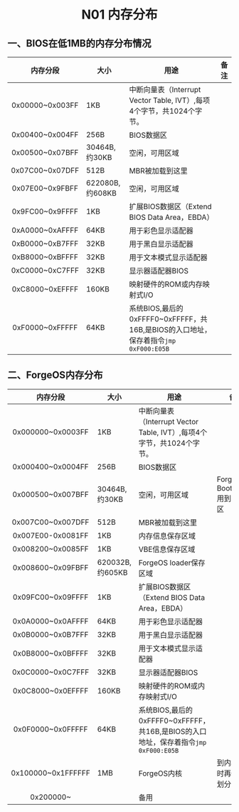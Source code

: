 # <h1 align="center">N01 内存分布</h1>

## 一、BIOS在低1MB的内存分布情况

|    内存分段     | 大小            | 用途                                                         | 备注 |
| :-------------: | --------------- | ------------------------------------------------------------ | ---- |
| 0x00000~0x003FF | 1KB             | 中断向量表（Interrupt Vector Table, IVT）,每项4个字节，共1024个字节。 |      |
| 0x00400~0x004FF | 256B            | BIOS数据区                                                   |      |
| 0x00500~0x07BFF | 30464B,约30KB   | 空闲，可用区域                                               |      |
| 0x07C00~0x07DFF | 512B            | MBR被加载到这里                                              |      |
| 0x07E00~0x9FBFF | 622080B,约608KB | 空闲，可用区域                                               |      |
| 0x9FC00~0x9FFFF | 1KB             | 扩展BIOS数据区（Extend BIOS Data Area，EBDA）                |      |
| 0xA0000~0xAFFFF | 64KB            | 用于彩色显示适配器                                           |      |
| 0xB0000~0xB7FFF | 32KB            | 用于黑白显示适配器                                           |      |
| 0xB8000~0xBFFFF | 32KB            | 用于文本模式显示适配器                                       |      |
| 0xC0000~0xC7FFF | 32KB            | 显示器适配器BIOS                                             |      |
| 0xC8000~0xEFFFF | 160KB           | 映射硬件的ROM或内存映射式I/O                                 |      |
| 0xF0000~0xFFFFF | 64KB            | 系统BIOS,最后的0xFFFF0~0xFFFFF，共16B,是BIOS的入口地址，保存着指令`jmp 0xF000:E05B` |      |

## 二、ForgeOS内存分布

|      内存分段      | 大小            | 用途                                                         | 备注                            |
| :----------------: | --------------- | ------------------------------------------------------------ | ------------------------------- |
| 0x000000~0x0003FF  | 1KB             | 中断向量表（Interrupt Vector Table, IVT）,每项4个字节，共1024个字节。 |                                 |
| 0x000400~0x0004FF  | 256B            | BIOS数据区                                                   |                                 |
| 0x000500~0x007BFF  | 30464B,约30KB   | 空闲，可用区域                                               | ForgeOS, BootLoader用到的堆栈区 |
| 0x007C00~0x007DFF  | 512B            | MBR被加载到这里                                              |                                 |
| 0x007E00-0x0081FF  | 1KB             | 内存信息保存区域                                             |                                 |
| 0x008200~0x0085FF  | 1KB             | VBE信息保存区域                                              |                                 |
| 0x008600~0x09FBFF  | 620032B,约605KB | ForgeOS loader保存区域                                       |                                 |
| 0x09FC00~0x09FFFF  | 1KB             | 扩展BIOS数据区（Extend BIOS Data Area，EBDA）                |                                 |
| 0x0A0000~0x0AFFFF  | 64KB            | 用于彩色显示适配器                                           |                                 |
| 0x0B0000~0x0B7FFF  | 32KB            | 用于黑白显示适配器                                           |                                 |
| 0x0B8000~0x0BFFFF  | 32KB            | 用于文本模式显示适配器                                       |                                 |
| 0x0C0000~0x0C7FFF  | 32KB            | 显示器适配器BIOS                                             |                                 |
| 0x0C8000~0x0EFFFF  | 160KB           | 映射硬件的ROM或内存映射式I/O                                 |                                 |
| 0x0F0000~0x0FFFFF  | 64KB            | 系统BIOS,最后的0xFFFF0~0xFFFFF，共16B,是BIOS的入口地址，保存着指令`jmp 0xF000:E05B` |                                 |
| 0x100000~0x1FFFFFF | 1MB             | ForgeOS内核                                                  | 到内核区域时再做详细划分        |
|     0x200000~      |                 | 备用                                                         |                                 |